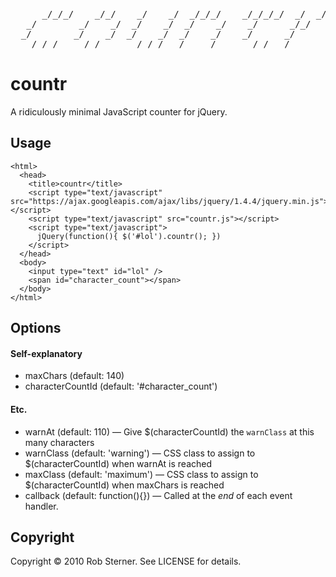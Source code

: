 <pre>
      _/_/_/    _/_/    _/    _/  _/_/_/    _/_/_/_/  _/  _/_/   
   _/        _/    _/  _/    _/  _/    _/    _/      _/_/        
  _/        _/    _/  _/    _/  _/    _/    _/      _/           
   _/_/_/    _/_/      _/_/_/  _/    _/      _/_/  _/
</pre>

# countr

A ridiculously minimal JavaScript counter for jQuery.

## Usage

    <html>
      <head>
        <title>countr</title>
        <script type="text/javascript" src="https://ajax.googleapis.com/ajax/libs/jquery/1.4.4/jquery.min.js"></script>
        <script type="text/javascript" src="countr.js"></script>
        <script type="text/javascript">
          jQuery(function(){ $('#lol').countr(); })
        </script>
      </head>
      <body>
        <input type="text" id="lol" />
        <span id="character_count"></span>
      </body>
    </html>

## Options
  
#### Self-explanatory
  
  * maxChars (default: 140)
  * characterCountId (default: '#character_count')
  
#### Etc.
  
  * warnAt (default: 110) — Give $(characterCountId) the `warnClass` at this many characters
  * warnClass (default: 'warning') — CSS class to assign to $(characterCountId) when warnAt is reached
  * maxClass (default: 'maximum') — CSS class to assign to $(characterCountId) when maxChars is reached
  * callback (default: function(){}) — Called at the *end* of each event handler.
  
## Copyright

Copyright &copy; 2010 Rob Sterner. See LICENSE for details.